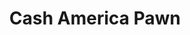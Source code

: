 ---
title: Cash America Pawn
slug: cash-america-pawn
updated-on: '2024-05-30T13:44:31.749Z'
created-on: '2024-05-30T13:41:46.671Z'
published-on: '2024-05-30T13:54:32.469Z'
f_city-state-2:
- cms/city/pooler-ga.md
- cms/city/mesquite-tx.md
- cms/city/lewisville-tx.md
- cms/city/orem-ut.md
f_locations:
- cms/payday-loan/cash-america-pawn-6686.md
- cms/payday-loan/cash-america-pawn-6687.md
- cms/payday-loan/cash-america-pawn-6688.md
- cms/payday-loan/cash-america-pawn-6689.md
f_states:
- cms/state/georgia.md
- cms/state/texas.md
- cms/state/utah.md
layout: '[company].html'
tags: company
---